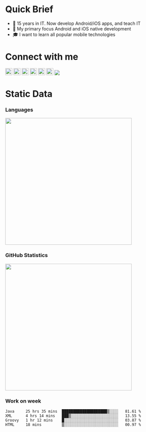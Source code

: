 # Quick Brief

- 🌱 15 years in IT. Now develop Android/iOS apps, and teach IT
- 🎯 My primary focus Android and iOS native development
- 🎓 I want to learn all popular mobile technologies

# Connect with me

[<img width="22px" src="https://cdn.jsdelivr.net/npm/simple-icons@v3/icons/telegram.svg">](https://t.me/itlavs)
[<img width="22px" src="https://cdn.jsdelivr.net/npm/simple-icons@v3/icons/facebook.svg">](https://facebook.com/itlavs)
[<img width="22px" src="https://cdn.jsdelivr.net/npm/simple-icons@v3/icons/vk.svg">](hhttps://vk.com/itlavs)
[<img width="22px" src="https://cdn.jsdelivr.net/npm/simple-icons@v3/icons/instagram.svg">](https://www.instagram.com/itlavs)
[<img width="22px" src="https://cdn.jsdelivr.net/npm/simple-icons@v3/icons/habr.svg">](https://habr.com/ru/users/lavs/posts/)
[<img width="22px" src="https://cdn.jsdelivr.net/npm/simple-icons@v3/icons/mail-dot-ru.svg">](mailto:lavrov-sergey@yandex.ru)
![](https://visitor-badge.glitch.me/badge?page_id=itlavs)

# Static Data


### Languages

[<img src="https://github-readme-stats.vercel.app/api/top-langs/?username=itlavs&langs_count=8&layout=compact" width="400"/>](https://github-readme-stats.vercel.app/api/top-langs/?username=itlavs&langs_count=8&layout=compact)

### GitHub Statistics

[<img src="https://github-readme-stats.vercel.app/api?username=itlavs" width="400"/>](https://github-readme-stats.vercel.app/api?username=itlavs)

### Work on week

<!--START_SECTION:waka-->
```text
Java     25 hrs 35 mins  ████████████████████▒░░░░   81.61 % 
XML      4 hrs 14 mins   ███▒░░░░░░░░░░░░░░░░░░░░░   13.55 % 
Groovy   1 hr 12 mins    █░░░░░░░░░░░░░░░░░░░░░░░░   03.87 % 
HTML     18 mins         ▒░░░░░░░░░░░░░░░░░░░░░░░░   00.97 % 
```
<!--END_SECTION:waka-->
